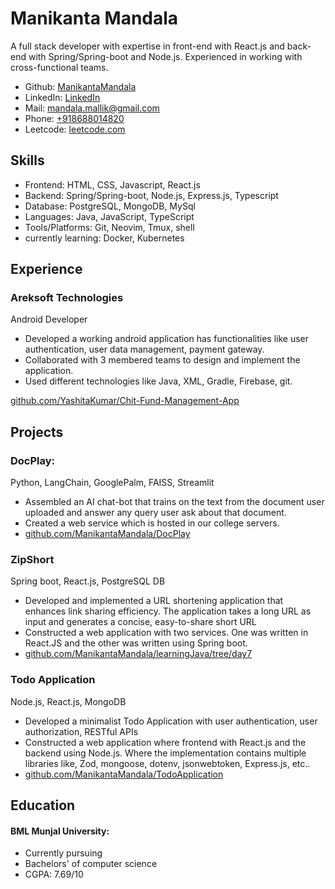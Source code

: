 # Manikanta Mandala
A full stack developer with expertise in front-end with React.js and
back-end with Spring/Spring-boot and Node.js. Experienced in working with
cross-functional teams.

- Github: [ManikantaMandala](https://github.com/ManikantaMandala)
- LinkedIn: [LinkedIn](https://www.linkedin.com/in/manikanta-mandala-206677202/)
- Mail: [mandala.mallik@gmail.com](mailto:mandala.mallik@gmail.com)
- Phone: [+918688014820](tel:+918688014820)
- Leetcode: [leetcode.com](https://leetcode.com/user1224Kj/)

## Skills
- Frontend: HTML, CSS, Javascript, React.js
- Backend: Spring/Spring-boot, Node.js, Express.js, Typescript
- Database: PostgreSQL, MongoDB, MySql
- Languages: Java, JavaScript, TypeScript
- Tools/Platforms: Git, Neovim, Tmux, shell
- currently learning: Docker, Kubernetes

## Experience
### Areksoft Technologies
Android Developer
- Developed a working android application has functionalities like user authentication, user data management, payment gateway.
- Collaborated with 3 membered teams to design and implement the
application.
- Used different technologies like Java, XML, Gradle, Firebase, git.

[github.com/YashitaKumar/Chit-Fund-Management-App](https://github.com/YashitaKumar/Chit-Fund-Management-App)
## Projects
### DocPlay: 
Python, LangChain, GooglePalm, FAISS, Streamlit

- Assembled an AI chat-bot that trains on the text from the document user uploaded and answer any query user ask about that document.
- Created a web service which is hosted in our college servers.
- [github.com/ManikantaMandala/DocPlay](https://github.com/ManikantaMandala/DocPlay)

### ZipShort
Spring boot, React.js, PostgreSQL DB

- Developed and implemented a URL shortening application that enhances
link sharing efficiency. The application takes a long URL as input and
generates a concise, easy-to-share short URL
- Constructed a web application with two services. One was written in
React.JS and the other was written using Spring boot.
- [github.com/ManikantaMandala/learningJava/tree/day7](https://github.com/ManikantaMandala/learningJava/tree/day7)
### Todo Application
Node.js, React.js, MongoDB

- Developed a minimalist Todo Application with user authentication, user
authorization, RESTful APIs
- Constructed a web application where frontend with React.js and the
backend using Node.js. Where the implementation contains multiple
libraries like, Zod, mongoose, dotenv, jsonwebtoken, Express.js, etc..
- [github.com/ManikantaMandala/TodoApplication](https://github.com/ManikantaMandala/TodoApplication)
## Education
#### BML Munjal University:
- Currently pursuing
- Bachelors' of computer science
- CGPA: 7.69/10

